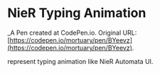 # NieR Typing Animation
 _A Pen created at CodePen.io. Original URL: [https://codepen.io/mortuary/pen/BYeevz](https://codepen.io/mortuary/pen/BYeevz).

 represent typing animation like NieR Automata UI.